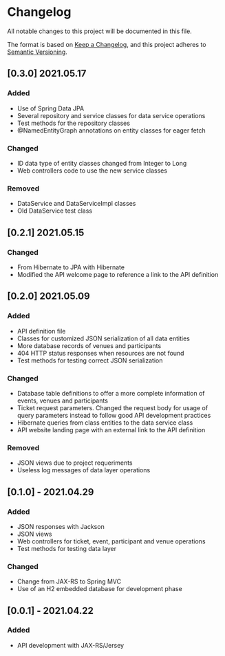 # Changelog

All notable changes to this project will be documented in this file.

The format is based on [Keep a Changelog](https://keepachangelog.com/en/1.0.0/),
and this project adheres to [Semantic Versioning](https://semver.org/spec/v2.0.0.html). 

## [0.3.0] 2021.05.17

### Added

- Use of Spring Data JPA
- Several repository and service classes for data service operations
- Test methods for the repository classes
- @NamedEntityGraph annotations on entity classes for eager fetch

### Changed

- ID data type of entity classes changed from Integer to Long
- Web controllers code to use the new service classes

### Removed

- DataService and DataServiceImpl classes
- Old DataService test class

## [0.2.1] 2021.05.15

### Changed

- From Hibernate to JPA with Hibernate
- Modified the API welcome page to reference a link to the API definition

## [0.2.0] 2021.05.09

### Added

- API definition file
- Classes for customized JSON serialization of all data entities
- More database records of venues and participants
- 404 HTTP status responses when resources are not found
- Test methods for testing correct JSON serialization

### Changed

- Database table definitions to offer a more complete information of events, venues and participants
- Ticket request parameters. Changed the request body for usage of query parameters instead to follow good API development practices
- Hibernate queries from class entities to the data service class
- API website landing page with an external link to the API definition

### Removed

- JSON views due to project requeriments
- Useless log messages of data layer operations

## [0.1.0] - 2021.04.29

### Added

- JSON responses with Jackson
- JSON views
- Web controllers for ticket, event, participant and venue operations
- Test methods for testing data layer

### Changed

- Change from JAX-RS to Spring MVC
- Use of an H2 embedded database for development phase

## [0.0.1] - 2021.04.22

### Added

- API development with JAX-RS/Jersey